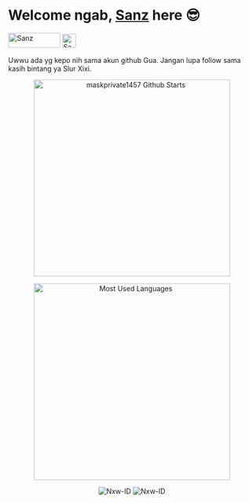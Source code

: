 # Welcome ngab, [Sanz](https://www.facebook.com/dhasilva.junior.3) here 😎
<!-- <img src="https://raw.githubusercontent.com/iampavangandhi/iampavangandhi/master/gifs/Hi.gif" width="40px"> -->
<a href="https://saweria.co/SanzXp" target="_blank"><img src="https://user-images.githubusercontent.com/26188697/180601310-e82c63e4-412b-4c36-b7b5-7ba713c80380.png" alt="Sanz" height="30" width="106"></a>
<a href="https://www.youtube.com/channel/UCLRXFyMN0L8yH9F-xxOd7Og" target="_blank"><img src="https://img.shields.io/youtube/channel/subscribers/UCLRXFyMN0L8yH9F-xxOd7Og?logo=youtube&style=for-the-badge" alt="Sanz" height="28" wodth="106"/></a>

Uwwu ada yg kepo nih sama akun github Gua. Jangan lupa follow sama kasih bintang ya Slur Xixi.
<div align="center">
 <p align='center'>
  <a href="#"><img
   src="https://github-readme-stats.vercel.app/api?username=Nxw-ID&theme=dark&hide_border=false&include_all_commits=true&count_private=false"
   src="https://nirzak-streak-stats.vercel.app/?user=Nxw-ID&theme=dark&hide_border=false"
   width="400" title="maskprivate1457 Github Starts"></a>
 </p>
 <p align='center'>
  <a href="#"><img
   src="https://github-readme-stats.vercel.app/api/top-langs/?username=Nxw-ID&theme=dark&hide_border=false&include_all_commits=true&count_private=false&layout=compact"
   src=""
   width="400" title="Most Used Languages"></a></p>
 </p>
</div>
<p align="center"
  
![Nxw-ID](https://komarev.com/ghpvc/?username=Nxw-ID&label=Views&color=blue&style=plastic)
![Nxw-ID](https://img.shields.io/github/followers/Nxw-ID?label=follow&style=social)</p>
